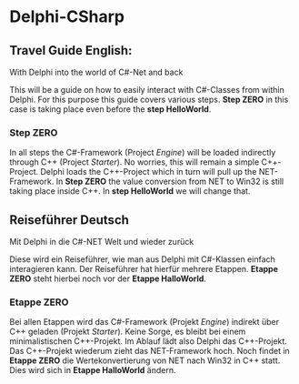 # Delphi-CSharp

## Travel Guide English:
With Delphi into the world of C#-Net and back

This will be a guide on how to easily interact with C#-Classes from within Delphi. For this purpose this guide covers various steps. **Step ZERO** in this case is taking place even before the **step HelloWorld**.

### Step ZERO
In all steps the C#-Framework (Project *Engine*) will be loaded indirectly through C++ (Project *Starter*). No worries, this will remain a simple C++-Project. Delphi loads the C++-Project which in turn will pull up the NET-Framework. In **Step ZERO** the value conversion from NET to Win32 is still taking place inside C++. In **step HelloWorld** we will change that.

## Reiseführer Deutsch
Mit Delphi in die C#-NET Welt und wieder zurück

Diese wird ein Reiseführer, wie man aus Delphi mit C#-Klassen einfach interagieren kann. Der Reiseführer hat hierfür mehrere Etappen. **Etappe ZERO** steht hierbei noch vor der **Etappe HalloWorld**.

### Etappe ZERO
Bei allen Etappen wird das C#-Framework (Projekt *Engine*) indirekt über C++ geladen (Projekt *Starter*). Keine Sorge, es bleibt bei einem  minimalistischen C++-Projekt. Im Ablauf lädt also Delphi das C++-Projekt. Das C++-Projekt wiederum zieht das NET-Framework hoch. Noch findet in **Etappe ZERO** die Wertekonvertierung von NET nach Win32 in C++ statt. Dies wird sich in **Etappe HalloWorld** ändern.

